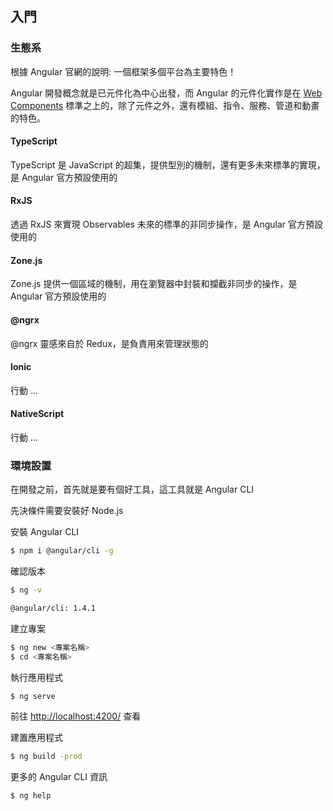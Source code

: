 ## 入門

### 生態系

根據 Angular 官網的說明: 一個框架多個平台為主要特色！

Angular 開發概念就是已元件化為中心出發，而 Angular 的元件化實作是在 [Web Components](https://developer.mozilla.org/en-US/docs/Web/Web_Components) 標準之上的，除了元件之外，還有模組、指令、服務、管道和動畫的特色。

#### TypeScript

TypeScript 是 JavaScript 的超集，提供型別的機制，還有更多未來標準的實現，是 Angular 官方預設使用的

#### RxJS

透過 RxJS 來實現 Observables 未來的標準的非同步操作，是 Angular 官方預設使用的

#### Zone.js

Zone.js 提供一個區域的機制，用在瀏覽器中封裝和攔截非同步的操作，是 Angular 官方預設使用的

#### @ngrx

@ngrx 靈感來自於 Redux，是負責用來管理狀態的

#### Ionic

行動 ...

#### NativeScript

行動 ...

### 環境設置

在開發之前，首先就是要有個好工具，這工具就是 Angular CLI

先決條件需要安裝好 Node.js

安裝 Angular CLI

```bash
$ npm i @angular/cli -g
```

確認版本

```bash
$ ng -v

@angular/cli: 1.4.1
```

建立專案

```bash
$ ng new <專案名稱>
$ cd <專案名稱>
```

執行應用程式

```bash
$ ng serve
```

前往 [http://localhost:4200/](http://localhost:4200/) 查看

建置應用程式

```bash
$ ng build -prod
```

更多的 Angular CLI 資訊

```bash
$ ng help
```
